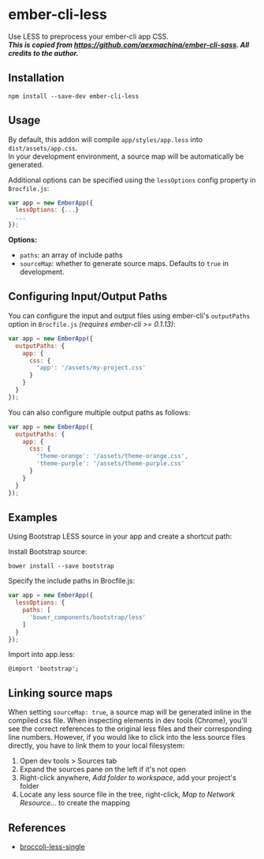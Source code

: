 # ember-cli-less

Use LESS to preprocess your ember-cli app CSS.  
***This is copied from https://github.com/aexmachina/ember-cli-sass. All credits to the author.***

## Installation

```
npm install --save-dev ember-cli-less
```

## Usage

By default, this addon will compile `app/styles/app.less` into `dist/assets/app.css`.  
In your development environment, a source map will be automatically be generated.  

Additional options can be specified using the `lessOptions` config property in `Brocfile.js`:

```javascript
var app = new EmberApp({
  lessOptions: {...}
  ...
});
```

**Options:**  
- `paths`: an array of include paths
- `sourceMap`: whether to generate source maps. Defaults to `true` in development.

## Configuring Input/Output Paths

You can configure the input and output files using ember-cli's `outputPaths` option in `Brocfile.js` *(requires ember-cli >= 0.1.13)*:
```javascript
var app = new EmberApp({
  outputPaths: {
    app: {
      css: {
        'app': '/assets/my-project.css'
      }
    }
  }
});
```

You can also configure multiple output paths as follows:
```javascript
var app = new EmberApp({
  outputPaths: {
    app: {
      css: {
        'theme-orange': '/assets/theme-orange.css',
        'theme-purple': '/assets/theme-purple.css'
      }
    }
  }
});
```

## Examples

Using Bootstrap LESS source in your app and create a shortcut path:

Install Bootstrap source:  
```
bower install --save bootstrap
```

Specify the include paths in Brocfile.js:  
```javascript
var app = new EmberApp({
  lessOptions: {
    paths: [
      'bower_components/bootstrap/less'
    ]
  }
});
```

Import into app.less:  
```less
@import 'bootstrap';
```

## Linking source maps

When setting `sourceMap: true`, a source map will be generated inline in the compiled css file.
When inspecting elements in dev tools (Chrome), you'll see the correct references to the original less files and their corresponding line numbers.
However, if you would like to click into the less source files directly, you have to link them to your local filesystem:

1. Open dev tools > Sources tab
2. Expand the sources pane on the left if it's not open
3. Right-click anywhere, _Add folder to workspace_, add your project's folder
4. Locate any less source file in the tree, right-click, _Map to Network Resource..._ to create the mapping

## References

- [broccoli-less-single](https://github.com/gabrielgrant/broccoli-less-single)

